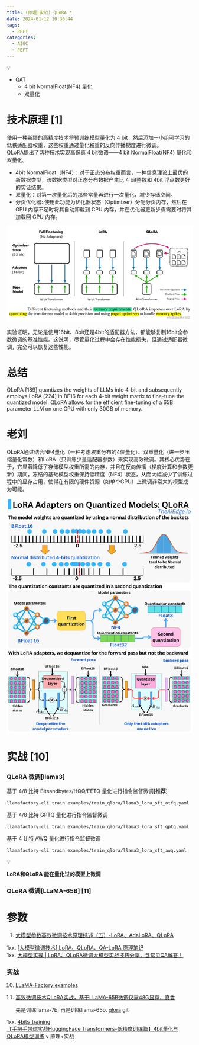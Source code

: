```yaml
---
title: (原理|实战) QLoRA * 
date: 2024-01-12 10:36:44
tags:
  - PEFT
categories:
  - AIGC
  - PEFT
---
```


<p></p>
<!-- more -->


<aside>
💡

- QAT
    - 4 bit NormalFloat(NF4) 量化
    - 双量化

</aside>

# 技术原理 [1]

使用一种新颖的高精度技术将预训练模型量化为 4 bit，然后添加一小组可学习的低秩适配器权重，这些权重通过量化权重的反向传播梯度进行微调。  
QLoRA提出了两种技术实现高保真 4 bit微调——4 bit NormalFloat(NF4) 量化和双量化。  

- 4bit NormalFloat（NF4）：对于正态分布权重而言，一种信息理论上最优的新数据类型，该数据类型对正态分布数据产生比 4 bit整数和 4bit 浮点数更好的实证结果。
- 双量化：对第一次量化后的那些常量再进行一次量化，减少存储空间。
- 分页优化器: 使用此功能为优化器状态（Optimizer）分配分页内存，然后在 GPU 内存不足时将其自动卸载到 CPU 内存，并在优化器更新步骤需要时将其加载回 GPU 内存。

![qlora.png](./images/qlora.png)

实验证明，无论是使用16bit、8bit还是4bit的适配器方法，都能够复制16bit全参数微调的基准性能。这说明，尽管量化过程中会存在性能损失，但通过适配器微调，完全可以恢复这些性能。

# 总结

QLoRA [189] quantizes the weights of LLMs into 4-bit and subsequently employs LoRA [224] in BF16 for each 4-bit weight matrix to fine-tune the quantized model. QLoRA allows for the efficient fine-tuning of a 65B parameter LLM on one GPU with only 30GB of memory.

# 老刘

QLoRA通过结合NF4量化（一种考虑权重分布的4位量化）、双重量化（进一步压缩量化常数）和LoRA（只训练少量适配器参数）来实现高效微调。其核心优势在于，它显著降低了存储模型权重所需的内存，并且在反向传播（梯度计算和参数更新）期间，冻结的基础模型权重保持低精度（NF4）状态，从而大幅减少了训练过程中的显存占用，使得在有限的硬件资源（如单个GPU）上微调非常大的模型成为可能。

![qlora1.png](./images/qlora1.png)

# 实战 [10]

### **QLoRA 微调[**llama3**]**

基于 4/8 比特 Bitsandbytes/HQQ/EETQ 量化进行指令监督微调[**推荐**]

```
llamafactory-cli train examples/train_qlora/llama3_lora_sft_otfq.yaml
```

基于 4/8 比特 GPTQ 量化进行指令监督微调

```
llamafactory-cli train examples/train_qlora/llama3_lora_sft_gptq.yaml
```

基于 4 比特 AWQ 量化进行指令监督微调

```
llamafactory-cli train examples/train_qlora/llama3_lora_sft_awq.yaml
```

<aside>
💡

**LoRA和QLoRA  能在量化过的模型上微调**

</aside>

### **QLoRA 微调[LLaMA-65B]**  [11]

# 参数

1. [大模型参数高效微调技术原理综述（五）-LoRA、AdaLoRA、QLoRA](https://zhuanlan.zhihu.com/p/636215898)  

1xx. [[大模型微调技术] LoRA、QLoRA、QA-LoRA 原理笔记](https://zhuanlan.zhihu.com/p/671089942)  
1xx. [大模型实操 | LoRA、QLoRA微调大模型实战技巧分享，含常见QA解答！](https://cloud.tencent.com/developer/article/2375230)  

### 实战

10. [LLaMA-Factory examples](https://github.com/hiyouga/LLaMA-Factory/blob/main/examples/README_zh.md)  
11. [高效微调技术QLoRA实战，基于LLaMA-65B微调仅需48G显存，真香](https://zhuanlan.zhihu.com/p/636644164)   
   
    先是训练llama-7b, 再是训练llama-65b.    [qlora](https://github.com/www6v/llm-action/tree/main/llm-train/qlora) git  
    

1xx. [4bits_training](https://github.com/zyds/transformers-code/tree/master/04-Kbit%20Training/27-4bits_training)  
[【手把手带你实战HuggingFace Transformers-低精度训练篇】4bit量化与QLoRA模型训练](https://www.bilibili.com/video/BV1DQ4y1t7e8/) v 原理+实战  
